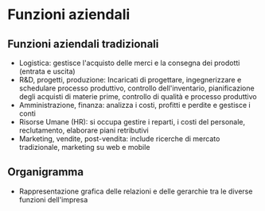 # Funzioni aziendali

## Funzioni aziendali tradizionali
- Logistica: gestisce l'acquisto delle merci e la consegna dei prodotti (entrata e uscita)
- R&D, progetti, produzione: Incaricati di progettare, ingegnerizzare e schedulare processo produttivo,
controllo dell'inventario, pianificazione degli acquisti di materie prime, controllo di qualità e processo
produttivo
- Amministrazione, finanza: analizza i costi, profitti e perdite e gestisce i conti
- Risorse Umane (HR): si occupa gestire i reparti, i costi del personale, reclutamento, elaborare
piani retributivi
- Marketing, vendite, post-vendita: include ricerche di mercato tradizionale, marketing su web e mobile

## Organigramma
- Rappresentazione grafica delle relazioni e delle gerarchie tra le diverse funzioni dell'impresa
